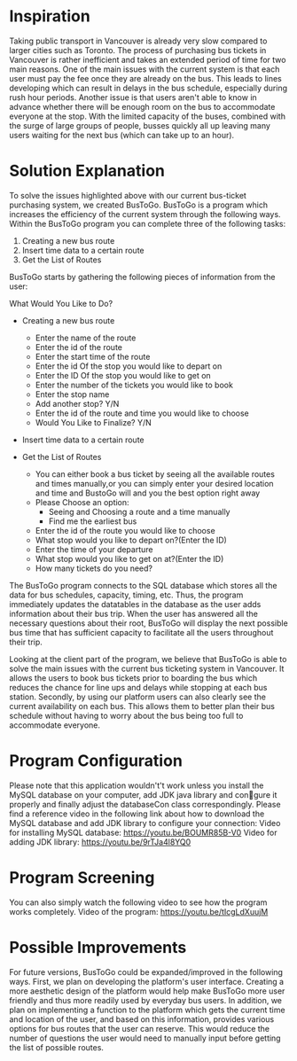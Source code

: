 # Inspiration
Taking public transport in Vancouver is already very slow compared to larger cities such as
Toronto. The process of purchasing bus tickets in Vancouver is rather inefficient and takes
an extended period of time for two main reasons. One of the main issues with the current
system is that each user must pay the fee once they are already on the bus. This leads to
lines developing which can result in delays in the bus schedule, especially during rush hour
periods. Another issue is that users aren't able to know in advance whether there will be
enough room on the bus to accommodate everyone at the stop. With the limited capacity of
the buses, combined with the surge of large groups of people, busses quickly all up leaving
many users waiting for the next bus (which can take up to an hour).

# Solution Explanation
To solve the issues highlighted above with our current bus-ticket purchasing system, we
created BusToGo. BusToGo is a program which increases the efficiency of the current
system through the following ways. Within the BusToGo program you can complete three
of the following tasks:
  1. Creating a new bus route
  2. Insert time data to a certain route
  3. Get the List of Routes

BusToGo starts by gathering the following pieces of information from the user:

What Would You Like to Do?

- Creating a new bus route
  - Enter the name of the route
  - Enter the id of the route
  - Enter the start time of the route
  - Enter the id Of the stop you would like to depart on
  - Enter the ID Of the stop you would like to get on
  - Enter the number of the tickets you would like to book
  - Enter the stop name
  - Add another stop? Y/N
  - Enter the id of the route and time you would like to choose
  - Would You Like to Finalize? Y/N
  
- Insert time data to a certain route
- Get the List of Routes
  - You can either book a bus ticket by seeing all the available routes and times
manually,or you can simply enter your desired location and time and BustoGo
will and you the best option right away
  - Please Choose an option:
    - Seeing and Choosing a route and a time manually
    - Find me the earliest bus
  - Enter the id of the route you would like to choose
  - What stop would you like to depart on?(Enter the ID)
  - Enter the time of your departure
  - What stop would you like to get on at?(Enter the ID)
  - How many tickets do you need?

The BusToGo program connects to the SQL database which stores all the data for bus
schedules, capacity, timing, etc. Thus, the program immediately updates the datatables in
the database as the user adds information about their bus trip. When the user has answered
all the necessary questions about their root, BusToGo will display the next possible bus time
that has sufficient capacity to facilitate all the users throughout their trip.

Looking at the client part of the program, we believe that BusToGo is able to solve the
main issues with the current bus ticketing system in Vancouver. It allows the users to book
bus tickets prior to boarding the bus which reduces the chance for line ups and delays while
stopping at each bus station. Secondly, by using our platform users can also clearly see the
current availability on each bus. This allows them to better plan their bus schedule without
having to worry about the bus being too full to accommodate everyone.

# Program Configuration
Please note that this application wouldn't't work unless you install the MySQL database
on your computer, add JDK java library and congure it properly and finally adjust the
databaseCon class correspondingly.
Please find a reference video in the following link about how to download the MySQL
database and add JDK library to configure your connection:
Video for installing MySQL database: https://youtu.be/BOUMR85B-V0
Video for adding JDK library: https://youtu.be/9rTJa4l8YQ0


# Program Screening
You can also simply watch the following video to see how the program works completely.
Video of the program: https://youtu.be/tIcgLdXuujM


# Possible Improvements
For future versions, BusToGo could be expanded/improved in the following ways. First,
we plan on developing the platform's user interface. Creating a more aesthetic design of
the platform would help make BusToGo more user friendly and thus more readily used by
everyday bus users. In addition, we plan on implementing a function to the platform which
gets the current time and location of the user, and based on this information, provides
various options for bus routes that the user can reserve. This would reduce the number of
questions the user would need to manually input before getting the list of possible routes.
